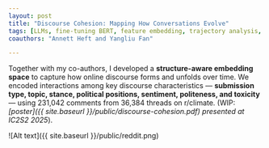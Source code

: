 ```yaml
---
layout: post
title: "Discourse Cohesion: Mapping How Conversations Evolve"
tags: [LLMs, fine-tuning BERT, feature embedding, trajectory analysis, multilevel regression]
coauthors: "Annett Heft and Yangliu Fan"

---
```

Together with my co-authors, I developed a **structure-aware embedding space** to capture how online discourse forms and unfolds over time. We encoded interactions among key discourse characteristics — **submission type, topic, stance, political positions, sentiment, politeness, and toxicity** — using 231,042 comments from 36,384 threads on r/climate. (WIP: *[poster]({{ site.baseurl }}/public/discourse-cohesion.pdf) presented at IC2S2 2025*).

![Alt text]({{ site.baseurl }}/public/reddit.png)
